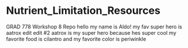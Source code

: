 # Nutrient_Limitation_Resources
GRAD 778 Workshop 8 Repo
hello my name is Aldo! my fav super hero is aatrox
edit
edit #2
aatrox is my super hero because hes super cool
my favorite food is cilantro and my favorite color is periwinkle

